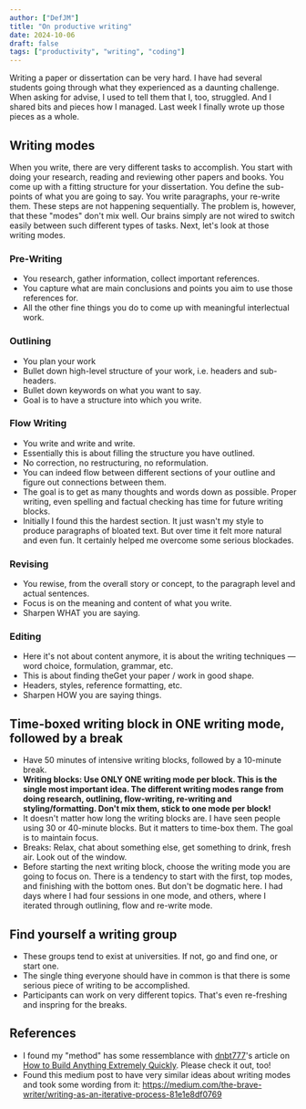 ```yaml
---
author: ["DefJM"]
title: "On productive writing"
date: 2024-10-06
draft: false 
tags: ["productivity", "writing", "coding"]
---
```


Writing a paper or dissertation can be very hard. I have had several students going through what they experienced as a daunting challenge. When asking for advise, I used to tell them that I, too, struggled. And I shared bits and pieces how I managed. Last week I finally wrote up those pieces as a whole. 


## Writing modes
When you write, there are very different tasks to accomplish. You start with doing your research, reading and reviewing other papers and books. You come up with a fitting structure for your dissertation. You define the sub-points of what you are going to say. You write paragraphs, your re-write them. These steps are not happening sequentially. The problem is, however, that these "modes" don't mix well. Our brains simply are not wired to switch easily between such different types of tasks. Next, let's look at those writing modes. 


### Pre-Writing
- You research, gather information, collect important references.
- You capture what are main conclusions and points you aim to use those references for.
- All the other fine things you do to come up with meaningful interlectual work.

### Outlining
- You plan your work
- Bullet down high-level structure of your work, i.e. headers and sub-headers.
- Bullet down keywords on what you want to say.
- Goal is to have a structure into which you write.

### Flow Writing
- You write and write and write. 
- Essentially this is about filling the structure you have outlined.
- No correction, no restructuring, no reformulation. 
- You can indeed flow between different sections of your outline and figure out connections between them.
- The goal is to get as many thoughts and words down as possible. Proper writing, even spelling and factual checking has time for future writing blocks.
- Initially I found this the hardest section. It just wasn't my style to produce paragraphs of bloated text. But over time it felt more natural and even fun. It certainly helped me overcome some serious blockades. 

### Revising
- You rewise, from the overall story or concept, to the paragraph level and actual sentences. 
- Focus is on the meaning and content of what you write. 
- Sharpen WHAT you are saying.

### Editing
- Here it's not about content anymore, it is about the writing techniques — word choice, formulation, grammar, etc.
- This is about finding theGet your paper / work in good shape.
- Headers, styles, reference formatting, etc. 
- Sharpen HOW you are saying things.


## Time-boxed writing block in ONE writing mode, followed by a break
- Have 50 minutes of intensive writing blocks, followed by a 10-minute break.
- **Writing blocks: Use ONLY ONE writing mode per block. This is the single most important idea. The different writing modes range from doing research, outlining, flow-writing, re-writing and styling/formatting. Don't mix them, stick to one mode per block!**
- It doesn't matter how long the writing blocks are. I have seen people using 30 or 40-minute blocks. But it matters to time-box them. The goal is to maintain focus.
- Breaks: Relax, chat about something else, get something to drink, fresh air. Look out of the window.
- Before starting the next writing block, choose the writing mode you are going to focus on. There is a tendency to start with the first, top modes, and finishing with the bottom ones. But don't be dogmatic here. I had days where I had four sessions in one mode, and others, where I iterated through outlining, flow and re-write mode.


## Find yourself a writing group 
- These groups tend to exist at universities. If not, go and find one, or start one.
- The single thing everyone should have in common is that there is some serious piece of writing to be accomplished.
- Participants can work on very different topics. That's even re-freshing and inspring for the breaks.

## References
- I found my "method" has some ressemblance with [dnbt777](https://learnhowtolearn.org/author/learnhowtolearn/)'s article on [How to Build Anything Extremely Quickly](https://learnhowtolearn.org/how-to-build-extremely-quickly/). Please check it out, too! 
- Found this medium post to have very similar ideas about writing modes and took some wording from it: https://medium.com/the-brave-writer/writing-as-an-iterative-process-81e1e8df0769